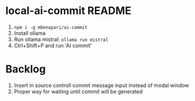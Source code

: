 # local-ai-commit README

1. `npm i -g mbenapari/ai-commit`
2. Install ollama
3. Run ollama mistral: `ollama run mistral`
4. Ctrl+Shift+P and run 'AI commit'

# Backlog

1. Insert in source controll commit message input instead of modal window
2. Proper way for waiting until commit will be generated
